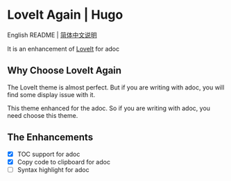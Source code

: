 # LoveIt Again | Hugo

English README | [简体中文说明](./README.zh-cn.md)

It is an enhancement of [LoveIt](https://github.com/dillonzq/LoveIt) for adoc

## Why Choose LoveIt Again

The LoveIt theme is almost perfect. But if you are writing with adoc, you will find some display issue with it.

This theme enhanced for the adoc. So if you are writing with adoc, you need choose this theme.

## The Enhancements

- [x] TOC support for adoc
- [x] Copy code to clipboard for adoc
- [ ] Syntax highlight for adoc
